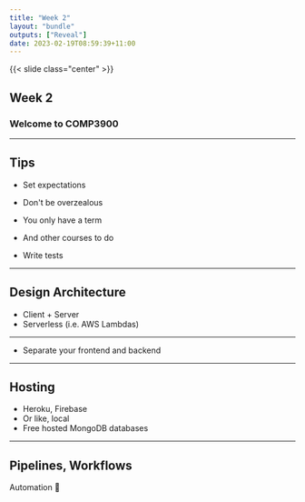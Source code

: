```yaml
---
title: "Week 2"
layout: "bundle"
outputs: ["Reveal"]
date: 2023-02-19T08:59:39+11:00
---
```


{{< slide class="center" >}}

## Week 2

### Welcome to COMP3900

---

## Tips

* Set expectations
* Don't be overzealous
* You only have a term
* And other courses to do

* Write tests

---

## Design Architecture

* Client + Server
* Serverless (i.e. AWS Lambdas)

---

* Separate your frontend and backend

---

## Hosting

* Heroku, Firebase
* Or like, local
* Free hosted MongoDB databases

---

## Pipelines, Workflows

Automation 👏
